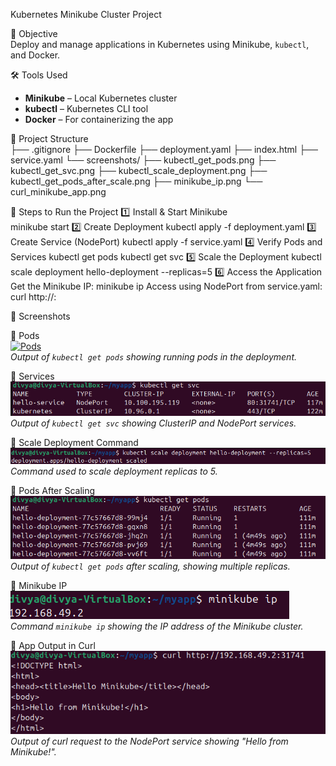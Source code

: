
 Kubernetes Minikube Cluster Project

 📌 Objective  
Deploy and manage applications in Kubernetes using Minikube, `kubectl`, and Docker.  

 🛠 Tools Used  
- **Minikube** – Local Kubernetes cluster  
- **kubectl** – Kubernetes CLI tool  
- **Docker** – For containerizing the app  

 📂 Project Structure  
    ├── .gitignore
    ├── Dockerfile
    ├── deployment.yaml
    ├── index.html
    ├── service.yaml
    └── screenshots/
    ├── kubectl_get_pods.png
    ├── kubectl_get_svc.png
    ├── kubectl_scale_deployment.png
    ├── kubectl_get_pods_after_scale.png
    ├── minikube_ip.png
    └── curl_minikube_app.png
                       
🚀 Steps to Run the Project
 1️⃣ Install & Start Minikube  
    minikube start
2️⃣ Create Deployment
    kubectl apply -f deployment.yaml
3️⃣ Create Service (NodePort)
    kubectl apply -f service.yaml
4️⃣ Verify Pods and Services
    kubectl get pods
    kubectl get svc
5️⃣ Scale the Deployment
    kubectl scale deployment hello-deployment --replicas=5
6️⃣ Access the Application
Get the Minikube IP:
    minikube ip
Access using NodePort from service.yaml:
    curl http://<minikube-ip>:<nodeport>

📸 Screenshots
  
🔹 Pods  
    [![Pods](screenshots/kubectl_get_pods.png)](screenshots/kubectl_get_pods.png)  
    *Output of `kubectl get pods` showing running pods in the deployment.*  

🔹 Services  
    [![Services](screenshots/kubectl_get_svc.png)](screenshots/kubectl_get_svc.png)  
    *Output of `kubectl get svc` showing ClusterIP and NodePort services.*  

🔹 Scale Deployment Command  
    [![Scale Deployment](screenshots/kubectl_scale_deployment.png)](screenshots/kubectl_scale_deployment.png)  
    *Command used to scale deployment replicas to 5.*  

🔹 Pods After Scaling  
    [![Pods After Scale](screenshots/kubectl_get_pods_after_scale.png)](screenshots/kubectl_get_pods_after_scale.png)  
    *Output of `kubectl get pods` after scaling, showing multiple replicas.*  

🔹 Minikube IP  
    [![Minikube IP](screenshots/minikube_ip.png)](screenshots/minikube_ip.png)  
    *Command `minikube ip` showing the IP address of the Minikube cluster.*  

🔹 App Output in Curl  
    [![Curl Output](screenshots/curl_minikube_app.png)](screenshots/curl_minikube_app.png)  
    *Output of curl request to the NodePort service showing "Hello from Minikube!".*  



